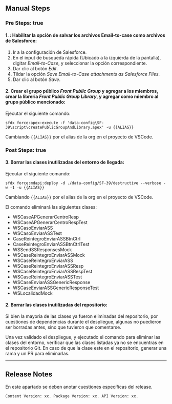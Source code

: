 ## Manual Steps
### Pre Steps: true

#### 1. : Habilitar la opción de salvar los archivos Email-to-case como archivos de Salesforce:

1. Ir a la configuración de Salesforce.
2. En el input de busqueda rápida (Ubicado a la izquierda de la pantalla), digitar *Email-to-Case*, y seleccionar la opción correspondiente.
3. Dar clic al botón *Edit*.
4. Tildar la opción *Save Email-to-Case attachments as Salesforce Files*.
5. Dar clic al botón *Save*.

#### 2. Crear el grupo público *Front Public Group* y agregar a los miembros, crear la libreria *Front Public Group Library*, y agregar como miembro al grupo público mencionado:

Ejecutar el siguiente comando:

	sfdx force:apex:execute -f 'data-config\SF-39\script\createPublicGroupAndLibrary.apex' -u {{ALIAS}}

Cambiando <code>{{ALIAS}}</code> por el alias de la org en el proyecto de VSCode.

### Post Steps: true

#### 3. Borrar las clases inutilizadas del entorno de llegada:

Ejecutar el siguiente comando:

	sfdx force:mdapi:deploy -d ./data-config/SF-39/destructive --verbose -w -1 -u {{ALIAS}}

Cambiando <code>{{ALIAS}}</code> por el alias de la org en el proyecto de VSCode.

El comando eliminará las siguientes clases:

* WSCaseAPGenerarCentroResp
* WSCaseAPGenerarCentroRespTest
* WSCasoEnviarASS
* WSCasoEnviarASSTest
* CaseReintegroEnviarASSBtnCtrl
* CaseReintegroEnviarASSBtnCtrlTest
* WSSendSSResponsesMock
* WSCaseReintegroEnviarASSMock
* WSCaseReintegroEnviarASS
* WSCaseReintegroEnviarASSResp
* WSCaseReintegroEnviarASSRespTest
* WSCaseReintegroEnviarASSTest
* WSCaseEnviarASSGenericResponse
* WSCaseEnviarASSGenericResponseTest
* WSLocalidadMock

#### 2. Borrar las clases inutilizadas del repositorio:

Si bien la mayoria de las clases ya fueron eliminadas del repositorio, por cuestiones de dependencias durante el despliegue, algunas no puedieron ser borradas antes, sino que tuvieron que comentarse.

Una vez validado el despliegue, y ejecutado el comando para eliminar las clases del entorno, verificar que las clases listadas ya no se encuentras en el repositorio Git. En caso de que la clase este en el repositorio, generar una rama y un PR para eliminarlas.

--------

## Release Notes

En este apartado se deben anotar cuestiones específicas del release.

`Content Version: xx.
Package Version: xx.
API Version: xx.`